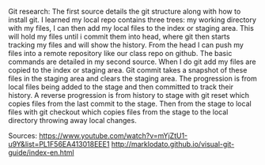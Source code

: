 
Git research:
The first source details the git structure along with how to install git. I learned my local repo contains three trees: my working directory with my files, I can then add my local files to the index or staging area. This will hold my files until i commit them into head, where git then starts tracking my files and will show the history. From the head I can push my files into a remote repository like our class repo on github. 
The basic commands are detailed in my second source. When I do git add my files are copied to the index or staging area. Git commit takes a snapshot of these files in the staging area and clears the staging area. The progression is from local files being added to the stage and then committed to track their history. A reverse progression is from history to stage with git reset which copies files from the last commit to the stage. Then from the stage to local files with git checkout which copies files from the stage to the local directory throwing away local changes. 

Sources:
https://www.youtube.com/watch?v=mYjZtU1-u9Y&list=PL1F56EA413018EEE1
http://marklodato.github.io/visual-git-guide/index-en.html

